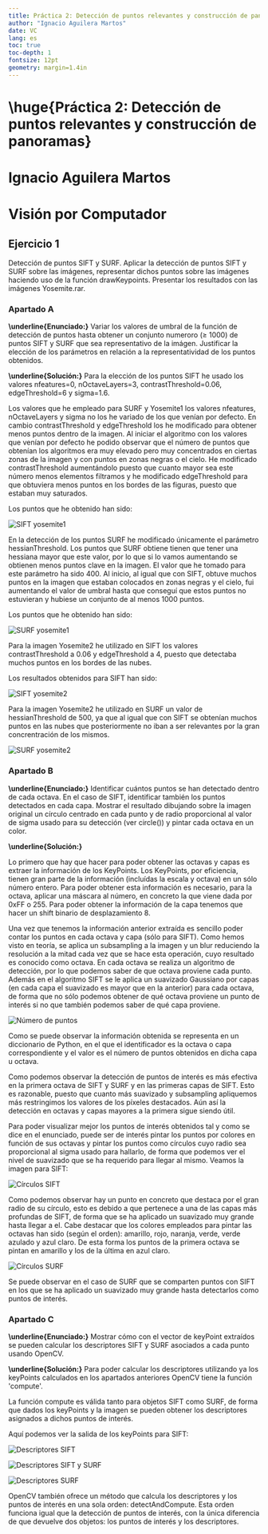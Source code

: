 ```yaml
---
title: Práctica 2: Detección de puntos relevantes y construcción de panoramas
author: "Ignacio Aguilera Martos"
date: VC
lang: es
toc: true
toc-depth: 1
fontsize: 12pt
geometry: margin=1.4in
---
```


# \huge{Práctica 2: Detección de puntos relevantes y construcción de panoramas}
# Ignacio Aguilera Martos
# Visión por Computador

## Ejercicio 1
Detección de puntos SIFT y SURF. Aplicar la detección de puntos SIFT y SURF sobre las imágenes, representar dichos puntos sobre las imágenes haciendo uso de la función drawKeypoints. Presentar los resultados con las imágenes Yosemite.rar.

### Apartado A
**\underline{Enunciado:}**
Variar los valores de umbral de la función de detección de puntos hasta obtener un conjunto numeroro ($\geq$ 1000) de puntos SIFT y SURF que sea representativo de la imágen. Justificar la elección de los parámetros en relación a la representatividad de los puntos obtenidos.

**\underline{Solución:}**
Para la elección de los puntos SIFT he usado los valores nfeatures=0, nOctaveLayers=3, contrastThreshold=0.06, edgeThreshold=6 y sigma=1.6.

Los valores que he empleado para SURF y Yosemite1 los valores nfeatures, nOctaveLayers y sigma no los he variado de los que venían por defecto. En cambio contrastThreshold y edgeThreshold los he modificado para obtener menos puntos dentro de la imagen. Al iniciar el algoritmo con los valores que venían por defecto he podido observar que el número de puntos que obtenían los algoritmos era muy elevado pero muy concentrados en ciertas zonas de la imagen y con puntos en zonas negras o el cielo. He modificado contrastThreshold aumentándolo puesto que cuanto mayor sea este número menos elementos filtramos y he modificado edgeThreshold para que obtuviera menos puntos en los bordes de las figuras, puesto que estaban muy saturados.

Los puntos que he obtenido han sido:

![SIFT yosemite1](./Imagenes/1A_SIFT_yosemite1.png)

En la detección de los puntos SURF he modificado únicamente el parámetro hessianThreshold. Los puntos que SURF obtiene tienen que tener una hessiana mayor que este valor, por lo que si lo vamos aumentando se obtienen menos puntos clave en la imagen. El valor que he tomado para este parámetro ha sido 400. Al inicio, al igual que con SIFT, obtuve muchos puntos en la imagen que estaban colocados en zonas negras y el cielo, fui aumentando el valor de umbral hasta que conseguí que estos puntos no estuvieran y hubiese un conjunto de al menos 1000 puntos.

Los puntos que he obtenido han sido:

![SURF yosemite1](./Imagenes/1A_SURF_yosemite1.png)

Para la imagen Yosemite2 he utilizado en SIFT los valores contrastThreshold a 0.06 y edgeThreshold a 4, puesto que detectaba muchos puntos en los bordes de las nubes.

Los resultados obtenidos para SIFT han sido:

![SIFT yosemite2](./Imagenes/1A_SIFT_yosemite2.png)

Para la imagen Yosemite2  he utilizado en SURF un valor de hessianThreshold de 500, ya que al igual que con SIFT se obtenían muchos puntos en las nubes que posteriormente no iban a ser relevantes por la gran concrentración de los mismos.

![SURF yosemite2](./Imagenes/1A_SURF_yosemite2.png)

### Apartado B
**\underline{Enunciado:}**
Identificar cuántos  puntos se han detectado dentro de cada octava. En el caso de SIFT, identificar también los puntos detectados en cada capa. Mostrar el resultado dibujando sobre la imagen original un círculo centrado en cada punto y de radio proporcional al valor de sigma usado para su detección (ver circle()) y pintar cada octava en un color.

**\underline{Solución:}**

Lo primero que hay que hacer para poder obtener las octavas y capas es extraer la información de los KeyPoints. Los KeyPoints, por eficiencia, tienen gran parte de la información (incluídas la escala y octava) en un sólo número entero. Para poder obtener esta información es necesario, para la octava, aplicar una máscara al número, en concreto la que viene dada por 0xFF o 255. Para poder obtener la información de la capa tenemos que hacer un shift binario de desplazamiento 8.

Una vez que tenemos la información anterior extraída es sencillo poder contar los puntos en cada octava y capa (sólo para SIFT). Como hemos visto en teoría, se aplica un subsampling a la imagen y un blur reduciendo la resolución a la mitad cada vez que se hace esta operación, cuyo resultado es conocido como octava. En cada octava se realiza un algoritmo de detección, por lo que podemos saber de que octava proviene cada punto. Además en el algoritmo SIFT se le aplica un suavizado Gaussiano por capas (en cada capa el suavizado es mayor que en la anterior) para cada octava, de forma que no sólo podemos obtener de qué octava proviene un punto de interés si no que también podemos saber de qué capa proviene.

![Número de puntos](./Imagenes/1B_NumeroPuntosOctavaCapas.png)

Como se puede observar la información obtenida se representa en un diccionario de Python, en el que el identificador es la octava o capa correspondiente y el valor es el número de puntos obtenidos en dicha capa u octava.

Como podemos observar la detección de puntos de interés es más efectiva en la primera octava de SIFT y SURF y en las primeras capas de SIFT. Esto es razonable, puesto que cuanto más suavizado y subsampling apliquemos más restringimos los valores de los píxeles destacados. Aún así la detección en octavas y capas mayores a la primera sigue siendo útil.

Para poder visualizar mejor los puntos de interés obtenidos tal y como se dice en el enunciado, puede ser de interés pintar los puntos por colores en función de sus octavas y pintar los puntos como círculos cuyo radio sea proporcional al sigma usado para hallarlo, de forma que podemos ver el nivel de suavizado que se ha requerido para llegar al mismo. Veamos la imagen para SIFT:

![Círculos SIFT](./Imagenes/1B_SIFT.png)

Como podemos observar hay un punto en concreto que destaca por el gran radio de su círculo, esto es debido a que pertenece a una de las capas más profundas de SIFT, de forma que se ha aplicado un suavizado muy grande hasta llegar a el. Cabe destacar que los colores empleados para pintar las octavas han sido (según el orden): amarillo, rojo, naranja, verde, verde azulado y azul claro. De esta forma los puntos de la primera octava se pintan en amarillo y los de la última en azul claro.

![Círculos SURF](./Imagenes/1B_SURF.png)

Se puede observar en el caso de SURF que se comparten puntos con SIFT en los que se ha aplicado un suavizado muy grande hasta detectarlos como puntos de interés.

### Apartado C
**\underline{Enunciado:}**
Mostrar cómo con el vector de keyPoint extraídos se pueden calcular los descriptores SIFT y SURF asociados a cada punto usando OpenCV.

**\underline{Solución:}**
Para poder calcular los descriptores utilizando ya los keyPoints calculados en los apartados anteriores OpenCV tiene la función 'compute'.

La función compute es válida tanto para objetos SIFT como SURF, de forma que dados los keyPoints y la imagen se pueden obtener los descriptores asignados a dichos puntos de interés.

Aquí podemos ver la salida de los keyPoints para SIFT:

![Descriptores SIFT](./Imagenes/1C_Descriptores_SIFT.png)

![Descriptores SIFT y SURF](./Imagenes/1C_Descriptores_SIFT_SURF.png)

![Descriptores SURF](./Imagenes/11C_Descriptores_SURF.png)

OpenCV también ofrece un método que calcula los descriptores y los puntos de interés en una sola orden: detectAndCompute. Esta orden funciona igual que la detección de puntos de interés, con la única diferencia de que devuelve dos objetos: los puntos de interés y los descriptores.
